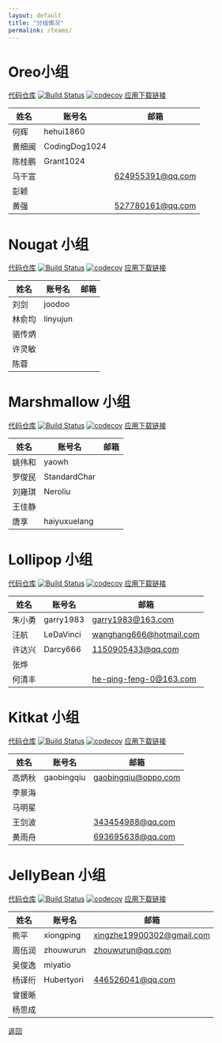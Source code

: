```yaml
---
layout: default
title: "分组情况"
permalink: /teams/
---
```


# Oreo小组

[代码仓库](https://github.com/CAC-0pp0/CACOreo)
[![Build Status](https://travis-ci.org/CAC-0pp0/CACOreo.svg?branch=master)](https://travis-ci.org/CAC-0pp0/CACOreo)
[![codecov](https://codecov.io/gh/CAC-0pp0/CACOreo/branch/master/graph/badge.svg)](https://codecov.io/gh/CAC-0pp0/CACOreo)
[应用下载链接](https://www.pgyer.com/GD4q)

| 姓名   | 账号名        | 邮箱             |
| ------ | ------------- | ---------------- |
| 何辉   | hehui1860     |                  |
| 黄细闽 | CodingDog1024 |                  |
| 陈桂鹏 | Grant1024     |                  |
| 马干宣 |               | 624955391@qq.com |
| 彭颖   |               |                  |
| 黄强   |               | 527780161@qq.com |

# Nougat 小组
[代码仓库](https://github.com/CAC-0pp0/CACNougat)
[![Build Status](https://travis-ci.org/CAC-0pp0/CACNougat.svg?branch=master)](https://travis-ci.org/CAC-0pp0/CACNougat)
[![codecov](https://codecov.io/gh/CAC-0pp0/CACNougat/branch/master/graph/badge.svg)](https://codecov.io/gh/CAC-0pp0/CACNougat)
[应用下载链接](https://www.pgyer.com/9ykK)

| 姓名   | 账号名   | 邮箱 |
| ------ | -------- | ---- |
| 刘剑   | joodoo   |      |
| 林俞均 | linyujun |      |
| 骆传炳 |          |      |
| 许灵敏 |          |      |
| 陈蓉   |          |      |

# Marshmallow 小组
[代码仓库](https://github.com/CAC-0pp0/CACMarshmallow)
[![Build Status](https://travis-ci.org/CAC-0pp0/CACMarshmallow.svg?branch=master)](https://travis-ci.org/CAC-0pp0/CACMarshmallow)
[![codecov](https://codecov.io/gh/CAC-0pp0/CACMarshmallow/branch/master/graph/badge.svg)](https://codecov.io/gh/CAC-0pp0/CACMarshmallow)
[应用下载链接](https://www.pgyer.com/qbSY)

| 姓名   | 账号名       | 邮箱 |
| ------ | ------------ | ---- |
| 姚伟和 | yaowh        |      |
| 罗俊民 | StandardChar |      |
| 刘雍琪 | Neroliu      |      |
| 王佳静 |              |      |
| 唐享   | haiyuxuelang |      |

# Lollipop 小组
[代码仓库](https://github.com/CAC-0pp0/CACLollipop)
[![Build Status](https://travis-ci.org/CAC-0pp0/CACLollipop.svg?branch=master)](https://travis-ci.org/CAC-0pp0/CACLollipop)
[![codecov](https://codecov.io/gh/CAC-0pp0/CACLollipop/branch/master/graph/badge.svg)](https://codecov.io/gh/CAC-0pp0/CACLollipop)
[应用下载链接](https://www.pgyer.com/955w)

| 姓名   | 账号名    | 邮箱                    |
| ------ | --------- | ----------------------- |
| 朱小勇 | garry1983 | garry1983@163.com       |
| 汪航   | LeDaVinci | wanghang666@hotmail.com |
| 许达兴 | Darcy666  | 1150905433@qq.com       |
| 张烨   |           |                         |
| 何清丰 |           | he-qing-feng-0@163.com  |


# Kitkat 小组
[代码仓库](https://github.com/CAC-0pp0/CACKitkat)
[![Build Status](https://travis-ci.org/CAC-0pp0/CACKitkat.svg?branch=master)](https://travis-ci.org/CAC-0pp0/CACKitkat)
[![codecov](https://codecov.io/gh/CAC-0pp0/CACKitkat/branch/master/graph/badge.svg)](https://codecov.io/gh/CAC-0pp0/CACKitkat)
[应用下载链接](https://www.pgyer.com/UFQH)

| 姓名   | 账号名     | 邮箱                |
| ------ | ---------- | ------------------- |
| 高炳秋 | gaobingqiu | gaobingqiu@oppo.com |
| 李景海 |            |                     |
| 马明星 |            |                     |
| 王剑波 |            | 343454988@qq.com    |
| 黄雨舟 |            | 693695638@qq.com    |

# JellyBean 小组
[代码仓库](https://github.com/CAC-0pp0/CACJellyBean)
[![Build Status](https://travis-ci.org/CAC-0pp0/CACJellyBean.svg?branch=master)](https://travis-ci.org/CAC-0pp0/CACJellyBean)
[![codecov](https://codecov.io/gh/CAC-0pp0/CACJellyBean/branch/master/graph/badge.svg)](https://codecov.io/gh/CAC-0pp0/CACJellyBean)
[应用下载链接](https://www.pgyer.com/2SL2)

| 姓名   | 账号名     | 邮箱                      |
| ------ | ---------- | ------------------------- |
| 熊平   | xiongping  | xingzhe19900302@gmail.com |
| 周伍润 | zhouwurun  | zhouwurun@qq.com          |
| 吴俊逸 | miyatio    |                           |
| 杨译绗 | Hubertyori | 446526041@qq.com          |
| 曾援晰 |            |                           |
| 杨思成 |            |                           |

[返回](./index.md)


